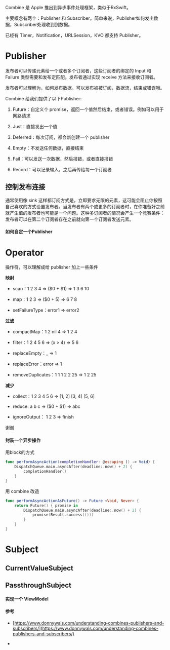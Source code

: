 Combine 是 Apple 推出到异步事件处理框架，类似于RxSwift。

主要概念有两个：Publisher 和 Subscriber。简单来说，Publisher如何发出数据，Subscriber处理收到到数据。

已经有 Timer，Notification，URLSession，KVO 都支持 Publisher。

# Publisher

发布者可以传递元素给一个或者多个订阅者，这些订阅者的绑定的 Input 和 Failure 类型需要和发布定匹配。发布者通过实现 receive 方法来接收订阅者。

发布者可以理解为，如何发布数据。可以发布被被订阅，数据流，结束或错误哦。

Combine 给我们提供了以下Publisher:

1. Future：自定义个 promise，返回一个值然后结束，或者错误。例如可以用于网路请求

2. Just：直接发出一个值 

3. Deferred：每次订阅，都会新创建一个 publisher

4. Empty：不发送任何数据，直接结束

5. Fail：可以发送一次数据，然后报错，或者直接报错

6. Record：可以记录输入，之后再传给每一个订阅者

## 控制发布连接

通常使用像 sink 这样都订阅方式是，立即要求无限的元素，这可能会阻止你按照自己喜欢的方式设置发布者。当发布者有两个或更多的订阅者时，在你准备好之前就产生值的发布者也可能是一个问题。这种多订阅者的情况会产生一个竞赛条件：发布者可以在第二个订阅者存在之前就向第一个订阅者发送元素。

#### 如何自定一个Publisher

# Operator

操作符，可以理解成给 publisher 加上一些条件

**映射**

- scan：1 2 3 4 => ($0 + $1) => 1 3 6 10

- map：1 2 3 => ($0 + 5) => 6 7 8

- setFailureType：error1 => error2

**过滤**

- compactMap：1 2 nil 4 => 1 2 4

- filter：1 2 4 5 6 => (x > 4) => 5 6

- replaceEmpty：_ => 1

- replaceError：error => 1

- removeDuplicates：1 1 1 2 2 25 => 1 2 25

**减少**

- collect：1 2 3 4 5 6 => [1, 2] [3, 4] [5, 6]

- reduce: a b c => ($0 + $1) => abc

- ignoreOutput： 1 2 3 => finish

谢谢

#### 封装一个异步操作

用block的方式

```Swift
func performAsyncAction(completionHandler: @escaping () -> Void) {
    DispatchQueue.main.asyncAfter(deadline:.now() + 2) {
        completionHandler()
    }
}
```

用 combine 改造

```Swift
func performAsyncActionAsFuture() -> Future <Void, Never> {
    return Future() { promise in
        DispatchQueue.main.asyncAfter(deadline:.now() + 2) {
            promise(Result.success(()))
        }
    }
}
```

# Subject

## CurrentValueSubject
## PassthroughSubject

#### 实现一个 ViewModel

#### 参考

- [https://www.donnywals.com/understanding-combines-publishers-and-subscribers/](https://www.donnywals.com/understanding-combines-publishers-and-subscribers/)

- 

